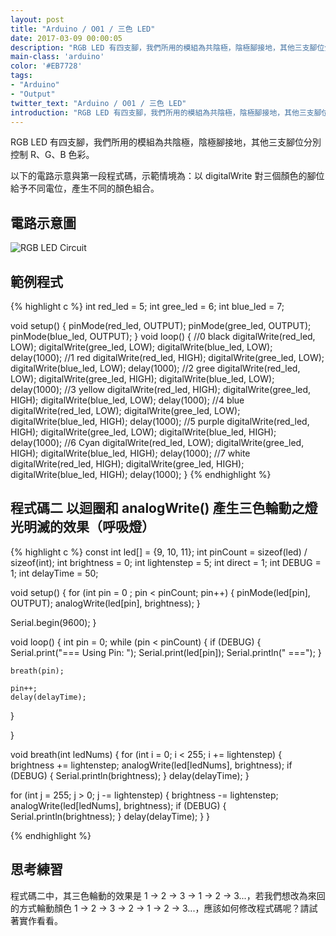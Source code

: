```yaml
---
layout: post
title: "Arduino / O01 / 三色 LED"
date: 2017-03-09 00:00:05
description: "RGB LED 有四支腳，我們所用的模組為共陰極，陰極腳接地，其他三支腳位分別控制 R、G、B 色彩。"
main-class: 'arduino'
color: '#EB7728'
tags:
- "Arduino"
- "Output"
twitter_text: "Arduino / O01 / 三色 LED"
introduction: "RGB LED 有四支腳，我們所用的模組為共陰極，陰極腳接地，其他三支腳位分別控制 R、G、B 色彩。"
---
```


RGB LED 有四支腳，我們所用的模組為共陰極，陰極腳接地，其他三支腳位分別控制 R、G、B 色彩。

以下的電路示意與第一段程式碼，示範情境為：以 digitalWrite 對三個顏色的腳位給予不同電位，產生不同的顏色組合。

## 電路示意圖

![RGB LED Circuit](/freakhq/assets/img/posts/O01-1.png)

## 範例程式

{% highlight c %}
int red_led = 5;
int gree_led = 6;
int blue_led = 7;

void setup() {
  pinMode(red_led, OUTPUT);
  pinMode(gree_led, OUTPUT);
  pinMode(blue_led, OUTPUT);
}
void loop() {
  //0 black
  digitalWrite(red_led, LOW);
  digitalWrite(gree_led, LOW);
  digitalWrite(blue_led, LOW);
  delay(1000);
  //1 red
  digitalWrite(red_led, HIGH);
  digitalWrite(gree_led, LOW);
  digitalWrite(blue_led, LOW);
  delay(1000);
  //2 gree
  digitalWrite(red_led, LOW);
  digitalWrite(gree_led, HIGH);
  digitalWrite(blue_led, LOW);
  delay(1000);
  //3 yellow
  digitalWrite(red_led, HIGH);
  digitalWrite(gree_led, HIGH);
  digitalWrite(blue_led, LOW);
  delay(1000);
  //4 blue
  digitalWrite(red_led, LOW);
  digitalWrite(gree_led, LOW);
  digitalWrite(blue_led, HIGH);
  delay(1000);
  //5 purple
  digitalWrite(red_led, HIGH);
  digitalWrite(gree_led, LOW);
  digitalWrite(blue_led, HIGH);
  delay(1000);
  //6 Cyan
  digitalWrite(red_led, LOW);
  digitalWrite(gree_led, HIGH);
  digitalWrite(blue_led, HIGH);
  delay(1000);
  //7   white
  digitalWrite(red_led, HIGH);
  digitalWrite(gree_led, HIGH);
  digitalWrite(blue_led, HIGH);
  delay(1000);
}
{% endhighlight %}

## 程式碼二 以迴圈和 analogWrite() 產生三色輪動之燈光明滅的效果（呼吸燈）

{% highlight c %}
const int led[] = {9, 10, 11};
int pinCount = sizeof(led) / sizeof(int);
int brightness = 0;
int lightenstep = 5;
int direct = 1;
int DEBUG = 1;
int delayTime = 50;

void setup() {
  for (int pin = 0 ; pin < pinCount; pin++) {
    pinMode(led[pin], OUTPUT);
    analogWrite(led[pin], brightness);
  }

  Serial.begin(9600);
}

void loop() {
  int pin = 0;
  while (pin < pinCount) {
    if (DEBUG) {
      Serial.print("=== Using Pin: ");
      Serial.print(led[pin]);
      Serial.println(" ===");
    }

    breath(pin);

    pin++;
    delay(delayTime);
  }

}

void breath(int ledNums) {
  for (int i = 0; i < 255; i += lightenstep) {
    brightness += lightenstep;
    analogWrite(led[ledNums], brightness);
    if (DEBUG) {
      Serial.println(brightness);
    }
    delay(delayTime);
  }

  for (int j = 255; j > 0; j -= lightenstep) {
    brightness -= lightenstep;
    analogWrite(led[ledNums], brightness);
    if (DEBUG) {
      Serial.println(brightness);
    }
    delay(delayTime);
  }
}

{% endhighlight %}

## 思考練習

程式碼二中，其三色輪動的效果是 1 -> 2 -> 3 -> 1 -> 2 -> 3...，若我們想改為來回的方式輪動顏色 1 -> 2 -> 3 -> 2 -> 1 -> 2 -> 3...，應該如何修改程式碼呢？請試著實作看看。